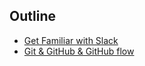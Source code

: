 ## Outline

- [Get Familiar with Slack](./Slack)
- [Git & GitHub & GitHub flow](./Git-and-Github.md)

